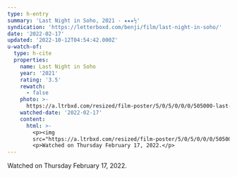 ```yaml
---
type: h-entry
summary: 'Last Night in Soho, 2021 - ★★★½'
syndication: 'https://letterboxd.com/benji/film/last-night-in-soho/'
date: '2022-02-17'
updated: '2022-10-12T04:54:42.000Z'
u-watch-of:
  type: h-cite
  properties:
    name: Last Night in Soho
    year: '2021'
    rating: '3.5'
    rewatch:
      - false
    photo: >-
      https://a.ltrbxd.com/resized/film-poster/5/0/5/0/0/0/505000-last-night-in-soho-0-600-0-900-crop.jpg?v=0b5403ef97
    watched-date: '2022-02-17'
    content:
      html: >-
        <p><img
        src="https://a.ltrbxd.com/resized/film-poster/5/0/5/0/0/0/505000-last-night-in-soho-0-600-0-900-crop.jpg?v=0b5403ef97"/></p>
        <p>Watched on Thursday February 17, 2022.</p>
---
```

Watched on Thursday February 17, 2022.
